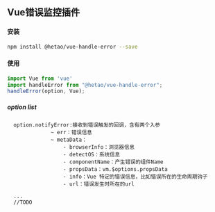 ## Vue错误监控插件


#### 安装

```bash
npm install @hetao/vue-handle-error --save
```

#### 使用

```javascript
import Vue from 'vue'
import handleError from "@hetao/vue-handle-error";
handleError(option, Vue);
```

##### option list
      option.notifyError:接收到错误触发的回调，含有两个入参
                  ~ err：错误信息
                  ~ metaData：
                      - browserInfo：浏览器信息
                      - detectOS：系统信息
                      - componentName：产生错误的组件Name
                      - propsData：vm.$options.propsData
                      - info：Vue 特定的错误信息，比如错误所在的生命周期钩子
                      - url：错误发生时所在的url
        
      ...
      //TODO
